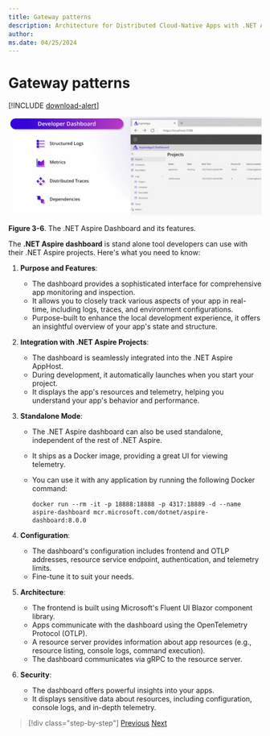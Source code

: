 ```yaml
---
title: Gateway patterns
description: Architecture for Distributed Cloud-Native Apps with .NET Aspire & Containers | Gateway patterns
author: 
ms.date: 04/25/2024
---
```


# Gateway patterns

[!INCLUDE [download-alert](../includes/download-alert.md)]

![A diagram and screenshot of the .NET Aspire Dashboard.](media/Dashboard.png)

**Figure 3-6**. The .NET Aspire Dashboard and its features.

The **.NET Aspire dashboard** is stand alone tool developers can use with their .NET Aspire projects. Here's what you need to know:

1. **Purpose and Features**:
   - The dashboard provides a sophisticated interface for comprehensive app monitoring and inspection.
   - It allows you to closely track various aspects of your app in real-time, including logs, traces, and environment configurations.
   - Purpose-built to enhance the local development experience, it offers an insightful overview of your app's state and structure.

2. **Integration with .NET Aspire Projects**:
   - The dashboard is seamlessly integrated into the .NET Aspire AppHost.
   - During development, it automatically launches when you start your project.
   - It displays the app's resources and telemetry, helping you understand your app's behavior and performance.

3. **Standalone Mode**:
   - The .NET Aspire dashboard can also be used standalone, independent of the rest of .NET Aspire.
   - It ships as a Docker image, providing a great UI for viewing telemetry.
   - You can use it with any application by running the following Docker command:

     ```docker
     docker run --rm -it -p 18888:18888 -p 4317:18889 -d --name aspire-dashboard mcr.microsoft.com/dotnet/aspire-dashboard:8.0.0
     ```

4. **Configuration**:
   - The dashboard's configuration includes frontend and OTLP addresses, resource service endpoint, authentication, and telemetry limits.
   - Fine-tune it to suit your needs.

5. **Architecture**:
   - The frontend is built using Microsoft's Fluent UI Blazor component library.
   - Apps communicate with the dashboard using the OpenTelemetry Protocol (OTLP).
   - A resource server provides information about app resources (e.g., resource listing, console logs, command execution).
   - The dashboard communicates via gRPC to the resource server.

6. **Security**:
   - The dashboard offers powerful insights into your apps.
   - It displays sensitive data about resources, including configuration, console logs, and in-depth telemetry.

>[!div class="step-by-step"]
>[Previous](components.md)
>[Next](..TODO..)